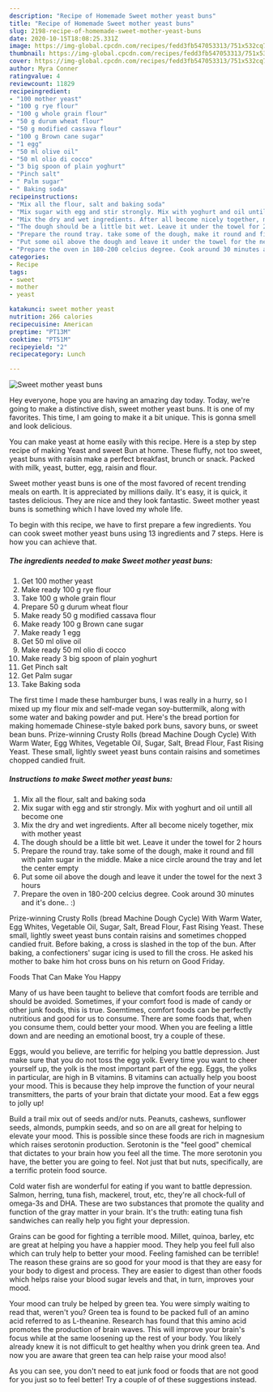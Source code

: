 ```yaml
---
description: "Recipe of Homemade Sweet mother yeast buns"
title: "Recipe of Homemade Sweet mother yeast buns"
slug: 2198-recipe-of-homemade-sweet-mother-yeast-buns
date: 2020-10-15T18:08:25.331Z
image: https://img-global.cpcdn.com/recipes/fedd3fb547053313/751x532cq70/sweet-mother-yeast-buns-recipe-main-photo.jpg
thumbnail: https://img-global.cpcdn.com/recipes/fedd3fb547053313/751x532cq70/sweet-mother-yeast-buns-recipe-main-photo.jpg
cover: https://img-global.cpcdn.com/recipes/fedd3fb547053313/751x532cq70/sweet-mother-yeast-buns-recipe-main-photo.jpg
author: Myra Conner
ratingvalue: 4
reviewcount: 11829
recipeingredient:
- "100 mother yeast"
- "100 g rye flour"
- "100 g whole grain flour"
- "50 g durum wheat flour"
- "50 g modified cassava flour"
- "100 g Brown cane sugar"
- "1 egg"
- "50 ml olive oil"
- "50 ml olio di cocco"
- "3 big spoon of plain yoghurt"
- "Pinch salt"
- " Palm sugar"
- " Baking soda"
recipeinstructions:
- "Mix all the flour, salt and baking soda"
- "Mix sugar with egg and stir strongly. Mix with yoghurt and oil untill all become one"
- "Mix the dry and wet ingredients. After all become nicely together, mix with mother yeast"
- "The dough should be a little bit wet. Leave it under the towel for 2 hours"
- "Prepare the round tray. take some of the dough, make it round and fill with palm sugar in the middle. Make a nice circle around the tray and let the center empty"
- "Put some oil above the dough and leave it under the towel for the next 3 hours"
- "Prepare the oven in 180-200 celcius degree. Cook around 30 minutes and it&#39;s done.. :)"
categories:
- Recipe
tags:
- sweet
- mother
- yeast

katakunci: sweet mother yeast 
nutrition: 266 calories
recipecuisine: American
preptime: "PT13M"
cooktime: "PT51M"
recipeyield: "2"
recipecategory: Lunch

---
```



![Sweet mother yeast buns](https://img-global.cpcdn.com/recipes/fedd3fb547053313/751x532cq70/sweet-mother-yeast-buns-recipe-main-photo.jpg)

Hey everyone, hope you are having an amazing day today. Today, we're going to make a distinctive dish, sweet mother yeast buns. It is one of my favorites. This time, I am going to make it a bit unique. This is gonna smell and look delicious.

You can make yeast at home easily with this recipe. Here is a step by step recipe of making Yeast and sweet Bun at home. These fluffy, not too sweet, yeast buns with raisin make a perfect breakfast, brunch or snack. Packed with milk, yeast, butter, egg, raisin and flour.

Sweet mother yeast buns is one of the most favored of recent trending meals on earth. It is appreciated by millions daily. It's easy, it is quick, it tastes delicious. They are nice and they look fantastic. Sweet mother yeast buns is something which I have loved my whole life.


To begin with this recipe, we have to first prepare a few ingredients. You can cook sweet mother yeast buns using 13 ingredients and 7 steps. Here is how you can achieve that.

<!--inarticleads1-->

##### The ingredients needed to make Sweet mother yeast buns:

1. Get 100 mother yeast
1. Make ready 100 g rye flour
1. Take 100 g whole grain flour
1. Prepare 50 g durum wheat flour
1. Make ready 50 g modified cassava flour
1. Make ready 100 g Brown cane sugar
1. Make ready 1 egg
1. Get 50 ml olive oil
1. Make ready 50 ml olio di cocco
1. Make ready 3 big spoon of plain yoghurt
1. Get Pinch salt
1. Get  Palm sugar
1. Take  Baking soda


The first time I made these hamburger buns, I was really in a hurry, so I mixed up my flour mix and self-made vegan soy-buttermilk, along with some water and baking powder and put. Here&#39;s the bread portion for making homemade Chinese-style baked pork buns, savory buns, or sweet bean buns. Prize-winning Crusty Rolls (bread Machine Dough Cycle) With Warm Water, Egg Whites, Vegetable Oil, Sugar, Salt, Bread Flour, Fast Rising Yeast. These small, lightly sweet yeast buns contain raisins and sometimes chopped candied fruit. 

<!--inarticleads2-->

##### Instructions to make Sweet mother yeast buns:

1. Mix all the flour, salt and baking soda
1. Mix sugar with egg and stir strongly. Mix with yoghurt and oil untill all become one
1. Mix the dry and wet ingredients. After all become nicely together, mix with mother yeast
1. The dough should be a little bit wet. Leave it under the towel for 2 hours
1. Prepare the round tray. take some of the dough, make it round and fill with palm sugar in the middle. Make a nice circle around the tray and let the center empty
1. Put some oil above the dough and leave it under the towel for the next 3 hours
1. Prepare the oven in 180-200 celcius degree. Cook around 30 minutes and it&#39;s done.. :)


Prize-winning Crusty Rolls (bread Machine Dough Cycle) With Warm Water, Egg Whites, Vegetable Oil, Sugar, Salt, Bread Flour, Fast Rising Yeast. These small, lightly sweet yeast buns contain raisins and sometimes chopped candied fruit. Before baking, a cross is slashed in the top of the bun. After baking, a confectioners&#39; sugar icing is used to fill the cross. He asked his mother to bake him hot cross buns on his return on Good Friday. 

Foods That Can Make You Happy


Many of us have been taught to believe that comfort foods are terrible and should be avoided. Sometimes, if your comfort food is made of candy or other junk foods, this is true. Soemtimes, comfort foods can be perfectly nutritious and good for us to consume. There are some foods that, when you consume them, could better your mood. When you are feeling a little down and are needing an emotional boost, try a couple of these.

Eggs, would you believe, are terrific for helping you battle depression. Just make sure that you do not toss the egg yolk. Every time you want to cheer yourself up, the yolk is the most important part of the egg. Eggs, the yolks in particular, are high in B vitamins. B vitamins can actually help you boost your mood. This is because they help improve the function of your neural transmitters, the parts of your brain that dictate your mood. Eat a few eggs to jolly up!

Build a trail mix out of seeds and/or nuts. Peanuts, cashews, sunflower seeds, almonds, pumpkin seeds, and so on are all great for helping to elevate your mood. This is possible since these foods are rich in magnesium which raises serotonin production. Serotonin is the "feel good" chemical that dictates to your brain how you feel all the time. The more serotonin you have, the better you are going to feel. Not just that but nuts, specifically, are a terrific protein food source.

Cold water fish are wonderful for eating if you want to battle depression. Salmon, herring, tuna fish, mackerel, trout, etc, they're all chock-full of omega-3s and DHA. These are two substances that promote the quality and function of the gray matter in your brain. It's the truth: eating tuna fish sandwiches can really help you fight your depression. 

Grains can be good for fighting a terrible mood. Millet, quinoa, barley, etc are great at helping you have a happier mood. They help you feel full also which can truly help to better your mood. Feeling famished can be terrible! The reason these grains are so good for your mood is that they are easy for your body to digest and process. They are easier to digest than other foods which helps raise your blood sugar levels and that, in turn, improves your mood.

Your mood can truly be helped by green tea. You were simply waiting to read that, weren't you? Green tea is found to be packed full of an amino acid referred to as L-theanine. Research has found that this amino acid promotes the production of brain waves. This will improve your brain's focus while at the same loosening up the rest of your body. You likely already knew it is not difficult to get healthy when you drink green tea. And now you are aware that green tea can help raise your mood also!

As you can see, you don't need to eat junk food or foods that are not good for you just so to feel better! Try  a  couple of  of  these  suggestions  instead.

